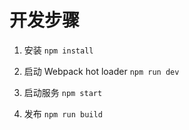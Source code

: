# 开发步骤


1. 安装 ```npm install```

2. 启动 Webpack hot loader ```npm run dev```

3. 启动服务 ```npm start```

4. 发布 ```npm run build```
